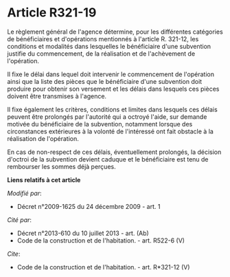 # Article R321-19

Le règlement général de l'agence détermine, pour les différentes catégories de bénéficiaires et d'opérations mentionnés à
l'article R. 321-12, les conditions et modalités dans lesquelles le bénéficiaire d'une subvention justifie du commencement,
de la réalisation et de l'achèvement de l'opération. 

Il fixe le délai dans lequel doit intervenir le commencement de l'opération ainsi que la liste des pièces que le bénéficiaire
d'une subvention doit produire pour obtenir son versement et les délais dans lesquels ces pièces doivent être transmises à
l'agence. 

Il fixe également les critères, conditions et limites dans lesquels ces délais peuvent être prolongés par l'autorité qui a
octroyé l'aide, sur demande motivée du bénéficiaire de la subvention, notamment lorsque des circonstances extérieures à la
volonté de l'intéressé ont fait obstacle à la réalisation de l'opération. 

En cas de non-respect de ces délais, éventuellement prolongés, la décision d'octroi de la subvention devient caduque et le
bénéficiaire est tenu de rembourser les sommes déjà perçues.

**Liens relatifs à cet article**

_Modifié par_:

  - Décret n°2009-1625 du 24 décembre 2009 - art. 1

_Cité par_:

  - Décret n°2013-610 du 10 juillet 2013 - art. (Ab)
  - Code de la construction et de l'habitation. - art. R522-6 (V)

_Cite_:

  - Code de la construction et de l'habitation. - art. R*321-12 (V)
